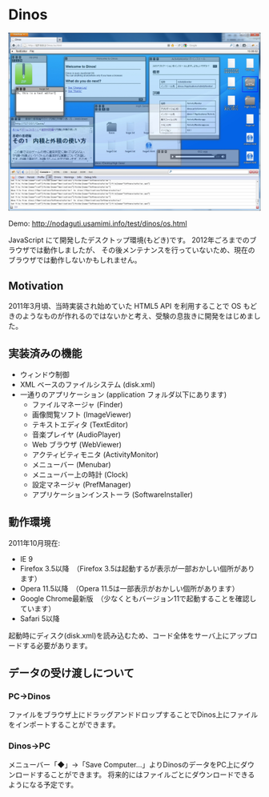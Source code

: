 # Dinos

![Screen Shot](screenshot.jpg)

Demo: http://nodaguti.usamimi.info/test/dinos/os.html

JavaScript にて開発したデスクトップ環境(もどき)です。
2012年ごろまでのブラウザでは動作しましたが、
その後メンテナンスを行っていないため、現在のブラウザでは動作しないかもしれません。

## Motivation

2011年3月頃、当時実装され始めていた HTML5 API を利用することで
OS もどきのようなものが作れるのではないかと考え、受験の息抜きに開発をはじめました。

## 実装済みの機能

- ウィンドウ制御
- XML ベースのファイルシステム (disk.xml)
- 一通りのアプリケーション (application フォルダ以下にあります)
    - ファイルマネージャ (Finder)
    - 画像閲覧ソフト (ImageViewer)
    - テキストエディタ (TextEditor)
    - 音楽プレイヤ (AudioPlayer)
    - Web ブラウザ (WebViewer)
    - アクティビティモニタ (ActivityMonitor)
    - メニューバー (Menubar)
    - メニューバー上の時計 (Clock)
    - 設定マネージャ (PrefManager)
    - アプリケーションインストーラ (SoftwareInstaller)

## 動作環境
2011年10月現在:

- IE 9
- Firefox 3.5以降　（Firefox 3.5は起動するが表示が一部おかしい個所があります）
- Opera 11.5以降　（Opera 11.5は一部表示がおかしい個所があります）
- Google Chrome最新版　（少なくともバージョン11で起動することを確認しています）
- Safari 5以降

起動時にディスク(disk.xml)を読み込むため、コード全体をサーバ上にアップロードする必要があります。

## データの受け渡しについて

### PC→Dinos
ファイルをブラウザ上にドラッグアンドドロップすることでDinos上にファイルをインポートすることができます。

### Dinos→PC
メニューバー「◆」→「Save Computer...」よりDinosのデータをPC上にダウンロードすることができます。
将来的にはファイルごとにダウンロードできるようになる予定です。
